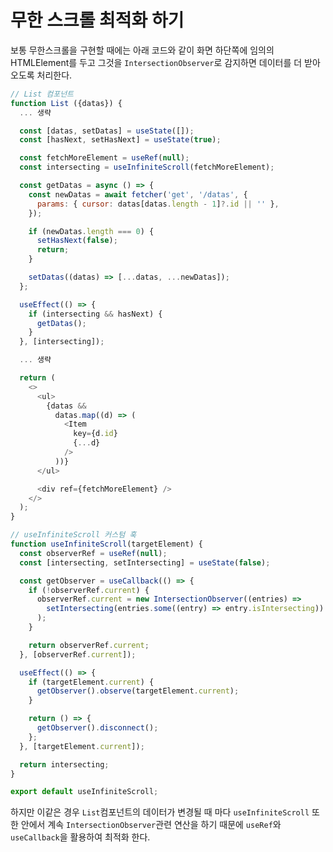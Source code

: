 # 무한 스크롤 최적화 하기

보통 무한스크롤을 구현할 때에는 아래 코드와 같이 화면 하단쪽에 임의의 HTMLElement를 두고 그것을 `IntersectionObserver`로 감지하면 데이터를 더 받아오도록 처리한다.

```javascript
// List 컴포넌트
function List ({datas}) {
  ... 생략

  const [datas, setDatas] = useState([]);
  const [hasNext, setHasNext] = useState(true);

  const fetchMoreElement = useRef(null);
  const intersecting = useInfiniteScroll(fetchMoreElement);

  const getDatas = async () => {
    const newDatas = await fetcher('get', '/datas', {
      params: { cursor: datas[datas.length - 1]?.id || '' },
    });

    if (newDatas.length === 0) {
      setHasNext(false);
      return;
    }

    setDatas((datas) => [...datas, ...newDatas]);
  };

  useEffect(() => {
    if (intersecting && hasNext) {
      getDatas();
    }
  }, [intersecting]);

  ... 생략

  return (
    <>
      <ul>
        {datas &&
          datas.map((d) => (
            <Item
              key={d.id}
              {...d}
            />
          ))}
      </ul>

      <div ref={fetchMoreElement} />
    </>
  );
}

// useInfiniteScroll 커스텀 훅
function useInfiniteScroll(targetElement) {
  const observerRef = useRef(null);
  const [intersecting, setIntersecting] = useState(false);

  const getObserver = useCallback(() => {
    if (!observerRef.current) {
      observerRef.current = new IntersectionObserver((entries) =>
        setIntersecting(entries.some((entry) => entry.isIntersecting))
      );
    }

    return observerRef.current;
  }, [observerRef.current]);

  useEffect(() => {
    if (targetElement.current) {
      getObserver().observe(targetElement.current);
    }

    return () => {
      getObserver().disconnect();
    };
  }, [targetElement.current]);

  return intersecting;
}

export default useInfiniteScroll;

```

하지만 이같은 경우 `List`컴포넌트의 데이터가 변경될 때 마다 `useInfiniteScroll` 또한 안에서 계속 `IntersectionObserver`관련 연산을 하기 때문에 `useRef`와 `useCallback`을 활용하여 최적화 한다.

